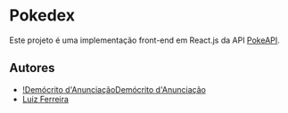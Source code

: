 # Pokedex

Este projeto é uma implementação front-end em React.js da API [PokeAPI](https://pokeapi.co).

## Autores

- [!Demócrito d'Anunciação](http://github.com/democrito88)[Demócrito d'Anunciação](http://github.com/democrito88)
- [Luiz Ferreira](http://github.com/luizfernando1176)

